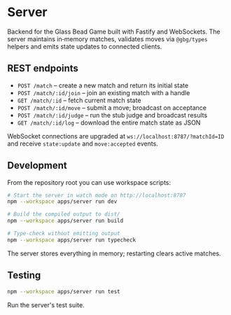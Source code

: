 # Server

Backend for the Glass Bead Game built with Fastify and WebSockets. The server
maintains in‑memory matches, validates moves via `@gbg/types` helpers and emits
state updates to connected clients.

## REST endpoints

- `POST /match` – create a new match and return its initial state
- `POST /match/:id/join` – join an existing match with a handle
- `GET /match/:id` – fetch current match state
- `POST /match/:id/move` – submit a move; broadcast on acceptance
- `POST /match/:id/judge` – run the stub judge and broadcast results
- `GET /match/:id/log` – download the entire match state as JSON

WebSocket connections are upgraded at `ws://localhost:8787/?matchId=ID` and
receive `state:update` and `move:accepted` events.

## Development

From the repository root you can use workspace scripts:

```bash
# Start the server in watch mode on http://localhost:8787
npm --workspace apps/server run dev

# Build the compiled output to dist/
npm --workspace apps/server run build

# Type‑check without emitting output
npm --workspace apps/server run typecheck
```

The server stores everything in memory; restarting clears active matches.

## Testing

```bash
npm --workspace apps/server run test
```

Run the server's test suite.
